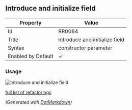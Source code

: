 ## Introduce and initialize field

| Property           | Value                          |
| ------------------ | ------------------------------ |
| Id                 | RR0064                         |
| Title              | Introduce and initialize field |
| Syntax             | constructor parameter          |
| Enabled by Default | &#x2713;                       |

### Usage

![Introduce and initialize field](../../images/refactorings/IntroduceAndInitializeField.png)

[full list of refactorings](Refactorings.md)

*\(Generated with [DotMarkdown](http://github.com/JosefPihrt/DotMarkdown)\)*